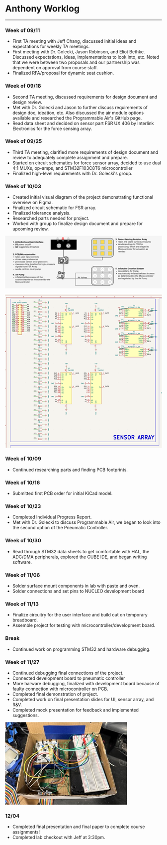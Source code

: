 # Anthony Worklog

---

### Week of 09/11

- First TA meeting with Jeff Chang, discussed initial ideas and expectations for weekly TA meetings.
- First meeting with Dr. Golecki, Jason Robinson, and Eliot Bethke. Discussed expectations, ideas, implementations to look into, etc. Noted that we were between two proposals and our partnership was dependent on approval from course staff.
- Finalized RFA/proposal for dynamic seat cushion.

### Week of 09/18

- Second TA meeting, discussed requirements for design document and design review.
- Met with Dr. Golecki and Jason to further discuss requirements of design doc, ideation, etc. Also discussed the air module options available and researched the Programmable Air's GitHub page.
- Read data sheet and decided on sensor part FSR UX 406 by Interlink Electronics for the force sensing array.

### Week of 09/25

- Third TA meeting, clarified more requirements of design document and review to adequately complete assignment and prepare.
- Started on circuit schematics for force sensor array, decided to use dual 4:1 MUXs, op-amps, and STM32F103C8T6 microcontroller
- Finalized high-level requirements with Dr. Golecki's group.

### Week of 10/03

- Created initial visual diagram of the project demonstrating functional overview on Figma.
- Finalized circuit schematic for FSR array.
- Finalized tolerance analysis.
- Researched parts needed for project.
- Worked with group to finalize design document and prepare for upcoming review.

![Visual Aid](/images/Visual-Aid.png)

![FSR Circuit](/images/FSR-Array.png)

### Week of 10/09

- Continued researching parts and finding PCB footprints.

### Week of 10/16

- Submitted first PCB order for initial KiCad model.

### Week of 10/23

- Completed Individual Progress Report.
- Met with Dr. Golecki to discuss Programmable Air, we began to look into the second option of the Pneumatic Controller.

### Week of 10/30

- Read through STM32 data sheets to get comfortable with HAL, the ADC/DMA peripherals, explored the CUBE IDE, and began writing software.

### Week of 11/06

- Solder surface mount components in lab with paste and oven.
- Solder connections and set pins to NUCLEO development board

### Week of 11/13

- Finalize circuitry for the user interface and build out on temporary breadboard.
- Assemble project for testing with microcontroller/development board.

### Break

- Continued work on programming STM32 and hardware debugging.

### Week of 11/27

- Continued debugging final connections of the project.
- Connected development board to pneumatic controller
- More harware debugging, finalized with development board because of faulty connection with microcontroller on PCB.
- Completed final demonstration of project.
- Completed work on final presentation slides for UI, sensor array, and R&V.
- Completed mock presentation for feedback and implemented suggestions.

![In-Box Project](/images/in-box.jpg)

### 12/04

- Completed final presentation and final paper to complete course assignments!
- Completed lab checkout with Jeff at 3:30pm.
